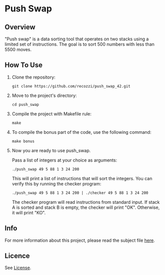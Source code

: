 <h1>Push Swap</h1>
<h2>Overview</h2>
"Push swap" is a data sorting tool that operates on two stacks using a limited set of instructions. The goal is to sort 500 numbers with less than 5500 moves.
<h2>How To Use</h2>
<ol>
  <li>Clone the repository:</li>
  <pre><code>git clone https://github.com/recozzi/push_swap_42.git</code></pre>
  <li>Move to the project's directory:</li>
  <pre><code>cd push_swap</code></pre>
  <li>Compile the project with Makefile rule:</li>
  <pre><code>make</code></pre>
  <li>To compile the bonus part of the code, use the following command:</li>
  <pre><code>make bonus</code></pre>
  <li>Now you are ready to use push_swap.</li>
  <p>Pass a list of integers at your choice as arguments:</p>
  <pre><code>./push_swap 49 5 88 1 3 24 200</code></pre>
  <p>This will print a list of instructions that will sort the integers. You can verify this by running the checker program:</p>
  <pre><code>./push_swap 49 5 88 1 3 24 200 | ./checker 49 5 88 1 3 24 200</code></pre>
  <p>The checker program will read instructions from standard input. If stack A is sorted and stack B is empty, the checker will print "OK". Otherwise, it will print "KO".</p>
</ol>
<h2>Info</h2>
For more information about this project, please read the subject file <a href="https://github.com/recozzi/push_swap_42/blob/main/en.subject.pdf">here</a>.
<h2>Licence</h2>
See <a href="https://github.com/recozzi/push_swap_42/blob/main/LICENSE">License</a>.
